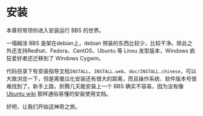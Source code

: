 # 安装

本章将带领你进入安装运行 BBS 的世界。

一塌糊涂 BBS 是架在debian上，debian 预装的东西比较少，比较干净。除此之外还支持Redhat、Fedora、CentOS、Ubuntu 等 Linxu 发型版本，Windows 疯狂爱好者还迁移到了 Windows Cygwin。

代码目录下有安装指导文档`INSTALL`、`INSTALL.web`、`doc/INSTALL.chinese`，可以大致浏览一下，但是离傻瓜化安装还有很大的距离，而且操作系统、软件版本号很难找到了。新手上路，折腾几天能安装上一个 BBS 确实不容易，因为没有像 [Ubuntu wiki](http://wiki.ubuntu.org.cn/) 那样通俗易懂的安装使用文档。

好吧，让我们开始这神奇之旅。

